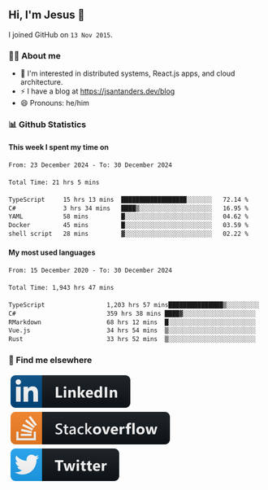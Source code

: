 ## Hi, I'm Jesus 👋

I joined GitHub on `13 Nov 2015`.

<!-- Talking about you -->

### 👨‍💻 About me

- 👦 I'm interested in distributed systems, React.js apps, and cloud architecture.
- ⚡️ I have a blog at <https://jsantanders.dev/blog>
- 😄 Pronouns: he/him

### 📊 Github Statistics

#### This week I spent my time on

<!--START_SECTION:weekly-->

```txt
From: 23 December 2024 - To: 30 December 2024

Total Time: 21 hrs 5 mins

TypeScript     15 hrs 13 mins  ██████████████████░░░░░░░   72.14 %
C#             3 hrs 34 mins   ████▒░░░░░░░░░░░░░░░░░░░░   16.95 %
YAML           58 mins         █░░░░░░░░░░░░░░░░░░░░░░░░   04.62 %
Docker         45 mins         █░░░░░░░░░░░░░░░░░░░░░░░░   03.59 %
shell script   28 mins         ▓░░░░░░░░░░░░░░░░░░░░░░░░   02.22 %
```

<!--END_SECTION:weekly-->

#### My most used languages

<!--START_SECTION:alltime-->

```txt
From: 15 December 2020 - To: 30 December 2024

Total Time: 1,943 hrs 47 mins

TypeScript                 1,203 hrs 57 mins███████████████▒░░░░░░░░░   61.94 %
C#                         359 hrs 38 mins ████▓░░░░░░░░░░░░░░░░░░░░   18.50 %
RMarkdown                  68 hrs 12 mins  █░░░░░░░░░░░░░░░░░░░░░░░░   03.51 %
Vue.js                     34 hrs 54 mins  ▒░░░░░░░░░░░░░░░░░░░░░░░░   01.80 %
Rust                       33 hrs 52 mins  ▒░░░░░░░░░░░░░░░░░░░░░░░░   01.74 %
```

<!--END_SECTION:alltime-->

### 📢 Find me elsewhere

<p>
  <a target="_blank" href="https://linkedin.com/in/jsantanders">
    <img src="https://github.com/jsantanders/jsantanders/blob/master/img/linkedin.svg" alt="LinkedIn" style="vertical-align:top; margin:4px">
  </a>
  
  <a target="_blank" href="https://stackoverflow.com/users/7318331/jesus-santander">
    <img src="https://github.com/jsantanders/jsantanders/blob/master/img/stackoverflow.svg" alt="StackOverflow" style="vertical-align:top; margin:4px">
  </a>
  
  <a target="_blank" href="http://twitter.com/jsantanders">
    <img src="https://github.com/jsantanders/jsantanders/blob/master/img/twitter.svg" alt="Twitter" style="vertical-align:top; margin:4px">
  </a>
</p>
